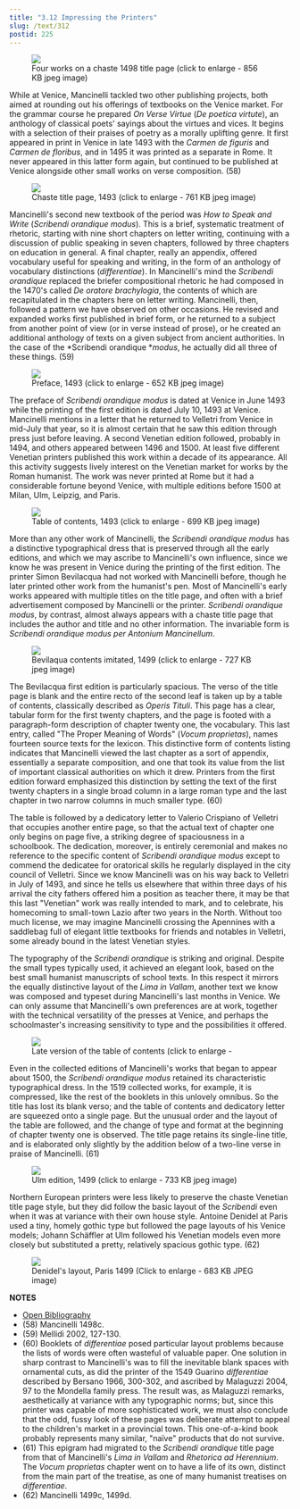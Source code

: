 ```yaml
---
title: "3.12 Impressing the Printers"
slug: /text/312
postid: 225
---
```



<figure class="mkdn-figure">
    <div onClick="createLightbox('/images_full/3.00_Chapter_Three/Inc.5455,-Carmen-de-floribus-ad-Veliternos,-title-page.jpg','Four works on a chaste 1498 title page (click to enlarge - 856 KB jpeg image)')" class="mkdn-image-link" id="lbimage">
    <img class="mkdn-image" src="/images_full/3.00_Chapter_Three/Inc.5455,-Carmen-de-floribus-ad-Veliternos,-title-page.jpg" />
    <figcaption class="mkdn-figcaption">Four works on a chaste 1498 title page (click to enlarge - 856 KB jpeg image)</figcaption>
    </div>
</figure>

While at Venice, Mancinelli tackled two other publishing projects, both aimed at rounding out his offerings of textbooks on the Venice market. For the grammar course he prepared *On Verse Virtue* (*De poetica virtute*), an anthology of classical poets' sayings about the virtues and vices. It begins with a selection of their praises of poetry as a morally uplifting genre. It first appeared in print in Venice in late 1493 with the *Carmen de figuris* and *Carmen de floribus*, and in 1495 it was printed as a separate in Rome. It never appeared in this latter form again, but continued to be published at Venice alongside other small works on verse composition. (58)


<figure class="mkdn-figure">
    <div onClick="createLightbox('/images_full/3.00_Chapter_Three/Inc.5382.5,-Scribendi-orandique-modus,-title-page.jpg','Chaste title page, 1493 (click to enlarge - 761 KB jpeg image)')" class="mkdn-image-link" id="lbimage">
    <img class="mkdn-image" src="/images_full/3.00_Chapter_Three/Inc.5382.5,-Scribendi-orandique-modus,-title-page.jpg" />
    <figcaption class="mkdn-figcaption">Chaste title page, 1493 (click to enlarge - 761 KB jpeg image)</figcaption>
    </div>
</figure>

Mancinelli's second new textbook of the period was *How to* *Speak and Write* (*Scribendi orandique modus*). This is a brief, systematic treatment of rhetoric, starting with nine short chapters on letter writing, continuing with a discussion of public speaking in seven chapters, followed by three chapters on education in general. A final chapter, really an appendix, offered vocabulary useful for speaking and writing, in the form of an anthology of vocabulary distinctions (*differentiae*). In Mancinelli's mind the *Scribendi orandique* replaced the briefer compositional rhetoric he had composed in the 1470's called *De oratore brachylogia*, the contents of which are recapitulated in the chapters here on letter writing. Mancinelli, then, followed a pattern we have observed on other occasions. He revised and expanded works first published in brief form, or he returned to a subject from another point of view (or in verse instead of prose), or he created an additional anthology of texts on a given subject from ancient authorities. In the case of the *Scribendi orandique **modus*, he actually did all three of these things. (59)


<figure class="mkdn-figure">
    <div onClick="createLightbox('/images_full/3.00_Chapter_Three/Inc.5382.5,-Scribendi-orandique-modus,-pg.2v-3r.jpg','Preface, 1493 (click to enlarge - 652 KB jpeg image)')" class="mkdn-image-link" id="lbimage">
    <img class="mkdn-image" src="/images_full/3.00_Chapter_Three/Inc.5382.5,-Scribendi-orandique-modus,-pg.2v-3r.jpg" />
    <figcaption class="mkdn-figcaption">Preface, 1493 (click to enlarge - 652 KB jpeg image)</figcaption>
    </div>
</figure>

The preface of *Scribendi orandique modus* is dated at Venice in June 1493 while the printing of the first edition is dated July 10, 1493 at Venice. Mancinelli mentions in a letter that he returned to Velletri from Venice in mid-July that year, so it is almost certain that he saw this edition through press just before leaving. A second Venetian edition followed, probably in 1494, and others appeared between 1496 and 1500. At least five different Venetian printers published this work within a decade of its appearance. All this activity suggests lively interest on the Venetian market for works by the Roman humanist. The work was never printed at Rome but it had a considerable fortune beyond Venice, with multiple editions before 1500 at Milan, Ulm, Leipzig, and Paris.


<figure class="mkdn-figure">
    <div onClick="createLightbox('/images_full/3.00_Chapter_Three/Inc.5382.5,-Scribendi-orandique-modus,-pg.26r.jpg','Table of contents, 1493 (click to enlarge - 699 KB jpeg image)')" class="mkdn-image-link" id="lbimage">
    <img class="mkdn-image" src="/images_full/3.00_Chapter_Three/Inc.5382.5,-Scribendi-orandique-modus,-pg.26r.jpg" />
    <figcaption class="mkdn-figcaption">Table of contents, 1493 (click to enlarge - 699 KB jpeg image)</figcaption>
    </div>
</figure>

More than any other work of Mancinelli, the *Scribendi orandique modus* has a distinctive typographical dress that is preserved through all the early editions, and which we may ascribe to Mancinelli's own influence, since we know he was present in Venice during the printing of the first edition. The printer Simon Bevilacqua had not worked with Mancinelli before, though he later printed other work from the humanist's pen. Most of Mancinelli's early works appeared with multiple titles on the title page, and often with a brief advertisement composed by Mancinelli or the printer. *Scribendi orandique modus*, by contrast, almost always appears with a chaste title page that includes the author and title and no other information. The invariable form is *Scribendi orandique modus per Antonium Mancinellum*.


<figure class="mkdn-figure">
    <div onClick="createLightbox('/images_full/3.00_Chapter_Three/Inc.2593,-Scribendi-Orandiq[ue]-modus-per-Anthonium-Manc (2).jpg','Bevilaqua contents imitated, 1499 (click to enlarge - 727 KB jpeg image)')" class="mkdn-image-link" id="lbimage">
    <img class="mkdn-image" src="/images_full/3.00_Chapter_Three/Inc.2593,-Scribendi-Orandiq[ue]-modus-per-Anthonium-Manc (2).jpg" />
    <figcaption class="mkdn-figcaption">Bevilaqua contents imitated, 1499 (click to enlarge - 727 KB jpeg image)</figcaption>
    </div>
</figure>

The Bevilacqua first edition is particularly spacious. The verso of the title page is blank and the entire recto of the second leaf is taken up by a table of contents, classically described as *Operis Tituli*. This page has a clear, tabular form for the first twenty chapters, and the page is footed with a paragraph-form description of chapter twenty one, the vocabulary. This last entry, called "The Proper Meaning of Words" (*Vocum proprietas*), names fourteen source texts for the lexicon. This distinctive form of contents listing indicates that Mancinelli viewed the last chapter as a sort of appendix, essentially a separate composition, and one that took its value from the list of important classical authorities on which it drew. Printers from the first edition forward emphasized this distinction by setting the text of the first twenty chapters in a single broad column in a large roman type and the last chapter in two narrow columns in much smaller type. (60)

The table is followed by a dedicatory letter to Valerio Crispiano of Velletri that occupies another entire page, so that the actual text of chapter one only begins on page five, a striking degree of spaciousness in a schoolbook. The dedication, moreover, is entirely ceremonial and makes no reference to the specific content of *Scribendi orandique modus* except to commend the dedicatee for oratorical skills he regularly displayed in the city council of Velletri. Since we know Mancinelli was on his way back to Velletri in July of 1493, and since he tells us elsewhere that within three days of his arrival the city fathers offered him a position as teacher there, it may be that this last "Venetian" work was really intended to mark, and to celebrate, his homecoming to small-town Lazio after two years in the North. Without too much license, we may imagine Mancinelli crossing the Apennines with a saddlebag full of elegant little textbooks for friends and notables in Velletri, some already bound in the latest Venetian styles.

The typography of the *Scribendi orandique* is striking and original. Despite the small types typically used, it achieved an elegant look, based on the best small humanist manuscripts of school texts. In this respect it mirrors the equally distinctive layout of the *Lima in Vallam*, another text we know was composed and typeset during Mancinelli's last months in Venice. We can only assume that Mancinelli's own preferences are at work, together with the technical versatility of the presses at Venice, and perhaps the schoolmaster's increasing sensitivity to type and the possibilities it offered.


<figure class="mkdn-figure">
    <div onClick="createLightbox('/images_full/3.00_Chapter_Three/Case-X-67.548,-Omnia-opera-Antonii-Mancinelli-Veliterni,-ver.jpg','Late version of the table of contents (click to enlarge - ')" class="mkdn-image-link" id="lbimage">
    <img class="mkdn-image" src="/images_full/3.00_Chapter_Three/Case-X-67.548,-Omnia-opera-Antonii-Mancinelli-Veliterni,-ver.jpg" />
    <figcaption class="mkdn-figcaption">Late version of the table of contents (click to enlarge - </figcaption>
    </div>
</figure>

Even in the collected editions of Mancinelli's works that began to appear about 1500, the *Scribendi orandique modus* retained its characteristic typographical dress. In the 1519 collected works, for example, it is compressed, like the rest of the booklets in this unlovely omnibus. So the title has lost its blank verso; and the table of contents and dedicatory letter are squeezed onto a single page. But the unusual order and the layout of the table are followed, and the change of type and format at the beginning of chapter twenty one is observed. The title page retains its single-line title, and is elaborated only slightly by the addition below of a two-line verse in praise of Mancinelli. (61)


<figure class="mkdn-figure">
    <div onClick="createLightbox('/images_full/3.00_Chapter_Three/Inc.2593,-Scribendi-Orandiq[ue]-modus-per-Anthonium-Manc (3).jpg','Ulm edition, 1499 (click to enlarge - 733 KB jpeg image)')" class="mkdn-image-link" id="lbimage">
    <img class="mkdn-image" src="/images_full/3.00_Chapter_Three/Inc.2593,-Scribendi-Orandiq[ue]-modus-per-Anthonium-Manc (3).jpg" />
    <figcaption class="mkdn-figcaption">Ulm edition, 1499 (click to enlarge - 733 KB jpeg image)</figcaption>
    </div>
</figure>

Northern European printers were less likely to preserve the chaste Venetian title page style, but they did follow the basic layout of the *Scribendi* even when it was at variance with their own house style. Antoine Denidel at Paris used a tiny, homely gothic type but followed the page layouts of his Venice models; Johann Schäffler at Ulm followed his Venetian models even more closely but substituted a pretty, relatively spacious gothic type. (62)


<figure class="mkdn-figure">
    <div onClick="createLightbox('/images_full/3.00_Chapter_Three/HFS_061.06.jpg','Denidel's layout, Paris 1499 (Click to enlarge - 683 KB JPEG image)')" class="mkdn-image-link" id="lbimage">
    <img class="mkdn-image" src="/images_full/3.00_Chapter_Three/HFS_061.06.jpg" />
    <figcaption class="mkdn-figcaption">Denidel's layout, Paris 1499 (Click to enlarge - 683 KB JPEG image)</figcaption>
    </div>
</figure>

**NOTES**
* [Open Bibliography](/bibliography.pdf)
* (58) Mancinelli 1498c.
* (59) Mellidi 2002, 127-130.
* (60) Booklets of *differentiae* posed particular layout problems because the lists of words were often wasteful of valuable paper. One solution in sharp contrast to Mancinelli's was to fill the inevitable blank spaces with ornamental cuts, as did the printer of the 1549 Guarino *differentiae* described by Bersano 1966, 300-302, and ascribed by Malaguzzi 2004, 97 to the Mondella family press. The result was, as Malaguzzi remarks, aesthetically at variance with any typographic norms; but, since this printer was capable of more sophisticated work, we must also conclude that the odd, fussy look of these pages was deliberate attempt to appeal to the children's market in a provincial town. This one-of-a-kind book probably represents many similar, "naïve" products that do not survive.
* (61) This epigram had migrated to the *Scribendi orandique* title page from that of Mancinelli's *Lima in Vallam* and *Rhetorica ad Herennium*. The *Vocum proprietas* chapter went on to have a life of its own, distinct from the main part of the treatise, as one of many humanist treatises on *differentiae*.
* (62) Mancinelli 1499c, 1499d.
